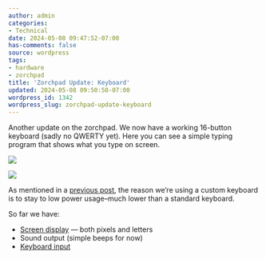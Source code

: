 ```yaml
---
author: admin
categories:
- Technical
date: 2024-05-08 09:47:52-07:00
has-comments: false
source: wordpress
tags:
- hardware
- zorchpad
title: 'Zorchpad Update: Keyboard'
updated: 2024-05-08 09:50:58-07:00
wordpress_id: 1342
wordpress_slug: zorchpad-update-keyboard
---
```

Another update on the zorchpad. We now have a working 16-button keyboard (sadly no QWERTY yet). Here you can see a simple typing program that shows what you type on screen.

[![](../wp-content/uploads/2024/05/zorchpad_keyboard-1024x576.jpg)](../wp-content/uploads/2024/05/zorchpad_keyboard-scaled.jpg)

[![](../wp-content/uploads/2024/05/zorchpad_keyboard_zoom-1024x331.jpg)](../wp-content/uploads/2024/05/zorchpad_keyboard_zoom.jpg)

As mentioned in a [previous post](https://blog.za3k.com/diy-keyboards-and-how-keyboards-work/), the reason we’re using a custom keyboard is to stay to low power usage–much lower than a standard keyboard.

So far we have:

-   [Screen display](https://blog.za3k.com/introducing-the-zorchpad-display-demo/) — both pixels and letters
-   Sound output (simple beeps for now)
-   [Keyboard input](https://blog.za3k.com/zorchpad-update-keyboard/)
